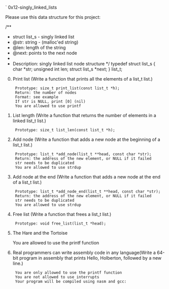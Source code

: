 `							0x12-singly_linked_lists

Please use this data structure for this project:

/**
 * struct list_s - singly linked list
 * @str: string - (malloc'ed string)
 * @len: length of the string
 * @next: points to the next node
 *
 * Description: singly linked list node structure
 */
typedef struct list_s
{
    char *str;
    unsigned int len;
    struct list_s *next;
} list_t;


0. Print list (Write a function that prints all the elements of a list_t list.)

		Prototype: size_t print_list(const list_t *h);
		Return: the number of nodes
		Format: see example
		If str is NULL, print [0] (nil)
		You are allowed to use printf

1. List length (Write a function that returns the number of elements in a linked list_t list.)

		Prototype: size_t list_len(const list_t *h);

2. Add node (Write a function that adds a new node at the beginning of a list_t list.)
		
		Prototype: list_t *add_node(list_t **head, const char *str);
		Return: the address of the new element, or NULL if it failed
		str needs to be duplicated
		You are allowed to use strdup

3. Add node at the end (Write a function that adds a new node at the end of a list_t list.)
		
		Prototype: list_t *add_node_end(list_t **head, const char *str);
		Return: the address of the new element, or NULL if it failed
		str needs to be duplicated
		You are allowed to use strdup

4. Free list (Write a function that frees a list_t list.)

		Prototype: void free_list(list_t *head);

5. The Hare and the Tortoise

	You are allowed to use the printf function

6. Real programmers can write assembly code in any language(Write a 64-bit program in assembly that prints Hello, Holberton, followed by a new line.)

		You are only allowed to use the printf function
		You are not allowed to use interrupts
		Your program will be compiled using nasm and gcc:

	
